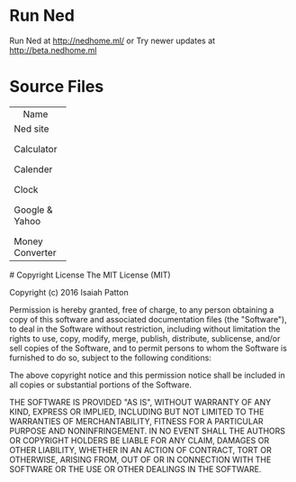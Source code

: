 # Run Ned
Run Ned at http://nedhome.ml/ or Try newer updates at http://beta.nedhome.ml
# Source Files
<table style="width:20%">
  <tr>
    <td><center>Name</center></td>
    <td><center>Source File</center></td>		
  </tr>
  <tr>
    <td>Ned site</p>Calculator</p>Calender</p>Clock</p>Google & Yahoo</p>Money Converter</td>		
    <td>index.html</p>calculator.html</p>calendar.html</p>clock.html</p>google.html</p>moneyconverter.html</td>	
  </tr>
</table>
# Copyright License
The MIT License (MIT)</p>

Copyright (c) 2016 Isaiah Patton</p>

Permission is hereby granted, free of charge, to any person obtaining a copy
of this software and associated documentation files (the "Software"), to deal
in the Software without restriction, including without limitation the rights
to use, copy, modify, merge, publish, distribute, sublicense, and/or sell
copies of the Software, and to permit persons to whom the Software is
furnished to do so, subject to the following conditions:

The above copyright notice and this permission notice shall be included in all
copies or substantial portions of the Software.

THE SOFTWARE IS PROVIDED "AS IS", WITHOUT WARRANTY OF ANY KIND, EXPRESS OR
IMPLIED, INCLUDING BUT NOT LIMITED TO THE WARRANTIES OF MERCHANTABILITY,
FITNESS FOR A PARTICULAR PURPOSE AND NONINFRINGEMENT. IN NO EVENT SHALL THE
AUTHORS OR COPYRIGHT HOLDERS BE LIABLE FOR ANY CLAIM, DAMAGES OR OTHER
LIABILITY, WHETHER IN AN ACTION OF CONTRACT, TORT OR OTHERWISE, ARISING FROM,
OUT OF OR IN CONNECTION WITH THE SOFTWARE OR THE USE OR OTHER DEALINGS IN THE
SOFTWARE.

